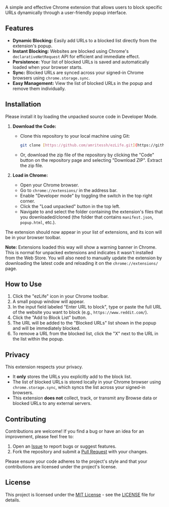 A simple and effective Chrome extension that allows users to block specific URLs dynamically through a user-friendly popup interface.

## Features

* **Dynamic Blocking:** Easily add URLs to a blocked list directly from the extension's popup.
* **Instant Blocking:** Websites are blocked using Chrome's `declarativeNetRequest` API for efficient and immediate effect.
* **Persistence:** Your list of blocked URLs is saved and automatically loaded when your browser starts.
* **Sync:** Blocked URLs are synced across your signed-in Chrome browsers using `chrome.storage.sync`.
* **Easy Management:** View the list of blocked URLs in the popup and remove them individually.

## Installation

Please install it by loading the unpacked source code in Developer Mode.

1.  **Download the Code:**
    * Clone this repository to your local machine using Git:
      ```bash
      git clone [https://github.com/amritessh/ezLife.git](https://github.com/amritessh/ezLife.git)
      ```
    * Or, download the zip file of the repository by clicking the "Code" button on the repository page and selecting "Download ZIP". Extract the zip file.

2.  **Load in Chrome:**
    * Open your Chrome browser.
    * Go to `chrome://extensions/` in the address bar.
    * Enable "Developer mode" by toggling the switch in the top right corner.
    * Click the "Load unpacked" button in the top left.
    * Navigate to and select the folder containing the extension's files that you downloaded/cloned (the folder that contains `manifest.json`, `popup.html`, etc.).

The extension should now appear in your list of extensions, and its icon will be in your browser toolbar.

**Note:** Extensions loaded this way will show a warning banner in Chrome. This is normal for unpacked extensions and indicates it wasn't installed from the Web Store. You will also need to manually update the extension by downloading the latest code and reloading it on the `chrome://extensions/` page.

## How to Use

1.  Click the "ezLife" icon in your Chrome toolbar.
2.  A small popup window will appear.
3.  In the input field labeled "Enter URL to block", type or paste the full URL of the website you want to block (e.g., `https://www.reddit.com/`).
4.  Click the "Add to Block List" button.
5.  The URL will be added to the "Blocked URLs" list shown in the popup and will be immediately blocked.
6.  To remove a URL from the blocked list, click the "X" next to the URL in the list within the popup.

## Privacy

This extension respects your privacy.

* It **only** stores the URLs you explicitly add to the block list.
* The list of blocked URLs is stored locally in your Chrome browser using `chrome.storage.sync`, which syncs the list across your signed-in browsers.
* This extension **does not** collect, track, or transmit any Browse data or blocked URLs to any external servers.

## Contributing

Contributions are welcome! If you find a bug or have an idea for an improvement, please feel free to:

1.  Open an [Issue](https://github.com/amritessh/ezLife/issues) to report bugs or suggest features.
2.  Fork the repository and submit a [Pull Request](https://github.com/amritessh/ezLife/pulls) with your changes.

Please ensure your code adheres to the project's style and that your contributions are licensed under the project's license.

## License

This project is licensed under the [MIT License](LICENSE) - see the [LICENSE](LICENSE) file for details.
